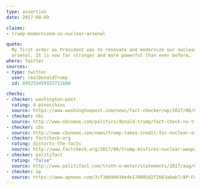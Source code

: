 ```yaml
---
type: assertion
date: 2017-08-09

claims:
- trump-modernized-us-nuclear-arsenal

quote:
  My first order as President was to renovate and modernize our nuclear
  arsenal. It is now far stronger and more powerful than ever before…
where: Twitter
sources:
- type: twitter
  user: realDonaldTrump
  id: 895252459152711680

checks:
- checker: washington-post
  rating: 4-pinocchios
  source: https://www.washingtonpost.com/news/fact-checker/wp/2017/08/09/trumps-claim-that-u-s-nuclear-arsenal-is-now-far-stronger-and-more-powerful/
- checker: nbc
  source: http://www.nbcnews.com/politics/donald-trump/fact-check-no-trump-did-not-modernize-u-s-nukes-n791286
- checker: cbs
  source: http://www.cbsnews.com/news/trump-takes-credit-for-nuclear-arsenal-that-was-largely-modernized-by-obama-administration/
- checker: factcheck-org
  rating: distorts-the-facts
  source: http://www.factcheck.org/2017/08/trump-misfires-nuclear-weapons-boast/
- checker: politifact
  rating: "false"
  source: http://www.politifact.com/truth-o-meter/statements/2017/aug/09/donald-trump/under-donald-trump-us-nuclear-arsenal-far-stronger/
- checker: ap
  source: https://www.apnews.com/3cf3bb9d934e4e178085d2f2663abab7/AP-FACT-CHECK:-Trump's-unjustified-boast-about-US-nuke-power
---
```

